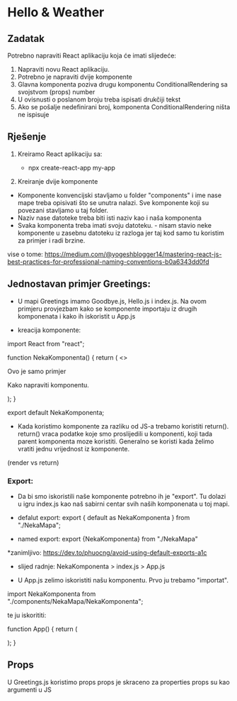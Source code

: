 # Hello & Weather

## Zadatak

Potrebno napraviti React aplikaciju koja će imati slijedeće:

1.  Napraviti novu React aplikaciju.
2.  Potrebno je napraviti dvije komponente
3.  Glavna komponenta poziva drugu komponentu ConditionalRendering sa svojstvom (props) number
4.  U ovisnusti o poslanom broju treba ispisati drukčiji tekst
5.  Ako se pošalje nedefinirani broj, komponenta ConditionalRendering ništa ne ispisuje

## Rješenje

1.  Kreiramo React aplikaciju sa:

    - npx create-react-app my-app

2.  Kreiranje dvije komponente

- Komponente konvencijski stavljamo u folder "components" i ime nase mape treba opisivati što se unutra nalazi. Sve komponente koji su povezani stavljamo u taj folder.
- Naziv nase datoteke treba biti isti naziv kao i naša komponenta
- Svaka komponenta treba imati svoju datoteku. - nisam stavio neke komponente u zasebnu datoteku iz razloga jer taj kod samo tu koristim za primjer i radi brzine.

vise o tome: https://medium.com/@yogeshblogger14/mastering-react-js-best-practices-for-professional-naming-conventions-b0a6343dd0fd

## Jednostavan primjer Greetings:

- U mapi Greetings imamo Goodbye.js, Hello.js i index.js. Na ovom primjeru provjezbam kako se komponente importaju iz drugih komponenata i kako ih iskoristit u App.js

- kreacija komponente:

import React from "react";

function NekaKomponenta() {
return (
<>

<p>Ovo je samo primjer</p>
<p>Kako napraviti komponentu.</p>
</>
);
}

export default NekaKomponenta;

- Kada koristimo komponente za razliku od JS-a trebamo koristiti return(). return() vraca podatke koje smo proslijedili u komponenti, koji tada parent komponenta moze koristiti. Generalno se koristi kada želimo vratiti jednu vrijednost iz komponente.

(render vs return)

### Export:

- Da bi smo iskoristili naše komponente potrebno ih je "export". Tu dolazi u igru index.js kao naš sabirni centar svih naših komponenata u toj mapi.

- defalut export:
  export { default as NekaKomponenta } from "./NekaMapa";

- named export:
  export {NekaKomponenta} from "./NekaMapa"

\*zanimljivo: https://dev.to/phuocng/avoid-using-default-exports-a1c

- slijed radnje:
  NekaKomponenta > index.js > App.js

- U App.js zelimo iskoristiti našu komponentu. Prvo ju trebamo "importat".

import NekaKomponenta from "./components/NekaMapa/NekaKomponenta";

te ju iskorititi:

function App() {
return (

<div>
    <main>
        <NekaKomponenta/>
    </main>
</div>
);
}

## Props

U Greetings.js koristimo props
props je skraceno za properties
props su kao argumenti u JS
